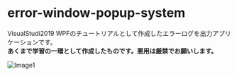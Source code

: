 # error-window-popup-system
VisualStudi2019 WPFのチュートリアルとして作成したエラーログを出力アプリケーションです。  
**あくまで学習の一環として作成したものです。悪用は厳禁でお願いします。**  

![Image1](https://user-images.githubusercontent.com/96648305/153765654-27997721-d96c-42f5-a3d0-d4674ed226a7.png)
